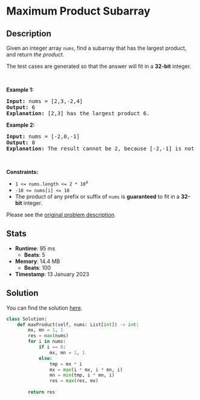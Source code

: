 # Maximum Product Subarray

## Description

<p>Given an integer array <code>nums</code>, find a <span data-keyword="subarray-nonempty">subarray</span> that has the largest product, and return <em>the product</em>.</p>

<p>The test cases are generated so that the answer will fit in a <strong>32-bit</strong> integer.</p>

<p>&nbsp;</p>
<p><strong class="example">Example 1:</strong></p>

<pre>
<strong>Input:</strong> nums = [2,3,-2,4]
<strong>Output:</strong> 6
<strong>Explanation:</strong> [2,3] has the largest product 6.
</pre>

<p><strong class="example">Example 2:</strong></p>

<pre>
<strong>Input:</strong> nums = [-2,0,-1]
<strong>Output:</strong> 0
<strong>Explanation:</strong> The result cannot be 2, because [-2,-1] is not a subarray.
</pre>

<p>&nbsp;</p>
<p><strong>Constraints:</strong></p>

<ul>
	<li><code>1 &lt;= nums.length &lt;= 2 * 10<sup>4</sup></code></li>
	<li><code>-10 &lt;= nums[i] &lt;= 10</code></li>
	<li>The product of any prefix or suffix of <code>nums</code> is <strong>guaranteed</strong> to fit in a <strong>32-bit</strong> integer.</li>
</ul>


Please see the [original problem description](https://leetcode.com/problems/maximum-product-subarray/).

## Stats

- **Runtime**: 95 ms
    - **Beats**: 5
- **Memory**: 14.4 MB
    - **Beats**: 100
- **Timestamp**: 13 January 2023

## Solution

You can find the solution [here](./maximum-product-subarray.py).

```python
class Solution:
    def maxProduct(self, nums: List[int]) -> int:
        mx, mn = 1, 1
        res = max(nums)
        for i in nums:
            if i == 0:
                mx, mn = 1, 1
            else:
                tmp = mx * i
                mx = max(i * mx, i * mn, i)
                mn = min(tmp, i * mn, i)
                res = max(res, mx)
            
        return res



```
